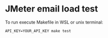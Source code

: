# JMeter email load test

To run execute Makefile in WSL or unix terminal:

```
API_KEY=YOUR_API_KEY make test
```